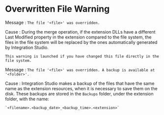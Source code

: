 # Overwritten File Warning

Message : `The file '<file>' was overridden.`

Cause : During the merge operation, if the extension DLLs have a different Last Modified property in the extension compared to the file system, the files in the file system will be replaced by the ones automatically generated by Integration Studio.

```text
This warning is launched if you have changed this file directly in the file system.
```

Message : `The file '<file>' was overridden. A backup is available at '<folder>'.`

Cause : Integration Studio makes a backup of the files that have the same name as the extension resources, when it is necessary to save them on the disk. These backups are stored in the `Backups` folder, under the extension folder, with the name:

```text
`<filename>.<backup_date>_<backup_time>.<extension>`
```

